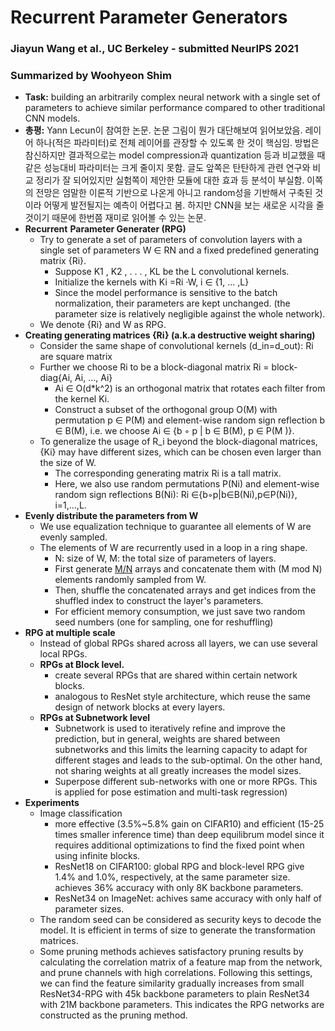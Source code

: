 # Recurrent Parameter Generators
### Jiayun Wang et al., UC Berkeley - submitted NeurIPS 2021 
### Summarized by Woohyeon Shim

- **Task:** building an arbitrarily complex neural network with a single set of parameters to achieve similar performance compared to other traditional CNN models.
- **총평:** Yann Lecun이 참여한 논문. 논문 그림이 뭔가 대단해보여 읽어보았음. 레이어 하나(적은 파라미터)로 전체 레이어를 관장할 수 있도록 한 것이 핵심임. 방법은 참신하지만 결과적으로는 model compression과 quantization 등과 비교했을 때 같은 성능대비 파라미터는 크게 줄이지 못함. 글도 앞쪽은 탄탄하게 관련 연구와 비교 정리가 잘 되어있지만 실험쪽이 제안한 모듈에 대한 효과 등 분석이 부실함. 이쪽의 전망은 엄말한 이론적 기반으로 나온게 아니고 random성을 기반해서 구축된 것이라 어떻게 발전될지는 예측이 어렵다고 봄. 하지만 CNN을 보는 새로운 시각을 줄 것이기 때문에 한번쯤 재미로 읽어볼 수 있는 논문.
- **Recurrent** **Parameter Generater (RPG)**
    - Try to generate a set of parameters of convolution layers with a single set of parameters W ∈ RN and a fixed predefined generating matrix {Ri}.
        - Suppose K1 , K2 , . . . , KL be the L convolutional kernels.
        - Initialize the kernels with Ki =Ri ·W, i ∈ {1, ... ,L}
        - Since the model performance is sensitive to the batch normalization, their parameters are kept unchanged. (the parameter size is relatively negligible against the whole network).
    - We denote {Ri} and W as RPG.
- **Creating generating matrices {Ri} (a.k.a destructive weight sharing)**
    - Consider the same shape of convolutional kernels (d_in=d_out): Ri are square matrix
    - Further we choose Ri to be a block-diagonal matrix Ri = block-diag{Ai, Ai, ..., Ai}
        - Ai ∈ O(d*k^2) is an orthogonal matrix that rotates each filter from the kernel Ki.
        - Construct a subset of the orthogonal group O(M) with permutation p ∈ P(M) and element-wise random sign reflection b ∈ B(M), i.e. we choose Ai ∈ {b ◦ p | b ∈ B(M), p ∈ P(M )}.
    - To generalize the usage of R_i beyond the block-diagonal matrices, {Ki} may have different sizes, which can be chosen even larger than the size of W.
        - The corresponding generating matrix Ri is a tall matrix.
        - Here, we also use random permutations P(Ni) and element-wise random sign reflections B(Ni): Ri ∈{b◦p|b∈B(Ni),p∈P(Ni)}, i=1,...,L.
- **Evenly distribute the parameters from W**
    - We use equalization technique to guarantee all elements of W are evenly sampled.
    - The elements of W are recurrently used in a loop in a ring shape.
        - N: size of W, M: the total size of parameters of layers.
        - First generate [M/N](몫) arrays and concatenate them with (M mod N) elements randomly sampled from W.
        - Then, shuffle the concatenated arrays and get indices from the shuffled index to construct the layer's parameters.
        - For efficient memory consumption, we just save two random seed numbers (one for sampling, one for reshuffling)
- **RPG at multiple scale**
    - Instead of global RPGs shared across all layers, we can use several local RPGs.
    - **RPGs at Block level.**
        - create several RPGs that are shared within certain network blocks.
        - analogous to ResNet style architecture, which reuse the same design of network blocks at every layers.
    - **RPGs at Subnetwork level**
        - Subnetwork is used to iteratively refine and improve the prediction, but in general, weights are shared between subnetworks and this limits the learning capacity to adapt for different stages and leads to the sub-optimal. On the other hand, not sharing weights at all greatly increases the model sizes.
        - Superpose different sub-networks with one or more RPGs. This is applied for pose estimation and multi-task regression)
- **Experiments**
    - Image classification
        - more effective (3.5%~5.8% gain on CIFAR10) and efficient (15-25 times smaller inference time) than deep equilibrum model since it requires additional optimizations to find the fixed point when using infinite blocks.
        - ResNet18 on CIFAR100: global RPG and block-level RPG give 1.4% and 1.0%, respectively, at the same parameter size. achieves 36% accuracy with only 8K backbone parameters.
        - ResNet34 on ImageNet: achives same accuracy with only half of parameter sizes.
    - The random seed can be considered as security keys to decode the model. It is efficient in terms of size to generate the transformation matrices.
    - Some pruning methods achieves satisfactory pruning results by calculating the correlation matrix of a feature map from the network, and prune channels with high correlations. Following this settings, we can find the feature similarity gradually increases from small ResNet34-RPG with 45k backbone parameters to plain ResNet34 with 21M backbone parameters. This indicates the RPG networks are constructed as the pruning method.
